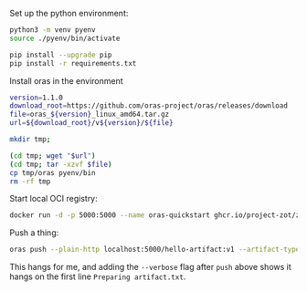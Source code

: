 Set up the python environment:

```bash
python3 -m venv pyenv
source ./pyenv/bin/activate

pip install --upgrade pip
pip install -r requirements.txt
```

Install oras in the environment

```bash
version=1.1.0
download_root=https://github.com/oras-project/oras/releases/download
file=oras_${version}_linux_amd64.tar.gz
url=${download_root}/v${version}/${file}

mkdir tmp;

(cd tmp; wget "$url")
(cd tmp; tar -xzvf $file)
cp tmp/oras pyenv/bin
rm -rf tmp
```

Start local OCI registry:

```bash
docker run -d -p 5000:5000 --name oras-quickstart ghcr.io/project-zot/zot-linux-amd64:latest
```

Push a thing:

```bash
oras push --plain-http localhost:5000/hello-artifact:v1 --artifact-type application/vnd.acme.rocket.config artifact.txt:text/plain
```

This hangs for me, and adding the `--verbose` flag after `push` above shows it hangs on the first line `Preparing artifact.txt`.
